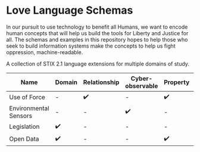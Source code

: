 # Love Language Schemas

In our pursuit to use technology to benefit all Humans, we want to encode human concepts that will help us build the tools for Liberty and Justice for all. The schemas and examples in this repository hopes to help those who seek to build information systems make the concepts to help us fight oppression, machine-readable.

A collection of STIX 2.1 language extensions for multiple domains of study.


| Name | Domain | Relationship | Cyber-observable | Property | Toplevel Property |
| --- | --- | --- | --- | --- | --- |
Use of Force | - | :heavy_check_mark: | - | :heavy_check_mark: | :heavy_check_mark: |
Environmental Sensors | - | - | :heavy_check_mark: | - | - |
Legislation | :heavy_check_mark: | - | - | - | - |
Open Data | :heavy_check_mark: | - | - | :heavy_check_mark: | :heavy_check_mark: |
